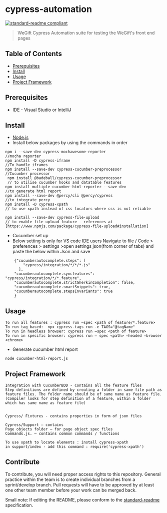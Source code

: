 # cypress-automation

[![standard-readme compliant](https://img.shields.io/badge/standard--readme-OK-green.svg?style=flat-square)](https://github.com/RichardLitt/standard-readme)

> WeGift Cypress Automation suite for testing the WeGift's front end pages

## Table of Contents

- [Prerequisites](#Prerequisites)
- [Install](#install)
- [Usage](#usage)
- [Project Framework](#project-framework)

## Prerequisites

* IDE - Visual Studio or IntelliJ


## Install

* [Node.js](https://nodejs.org/en/download/)
* Install below packages by using the commands in order

 ```
 npm i --save-dev cypress-mochawesome-reporter 
 //mocha reporter 
 npm install -D cypress-iframe    
 //To handle iframes
 npm install --save-dev cypress-cucumber-preprocessor 
 //Cucumber processor 
  npm install @badeball/cypress-cucumber-preprocessor 
  // to utilise cucumber hooks and datatable features
 npm install multiple-cucumber-html-reporter --save-dev 
 //to generate html report
 npm install --save-dev @percy/cli @percy/cypress  
 //to integrate percy
 npm install -D cypress-xpath 
 // to use xpath instead of css locators where css is not reliable 

 npm install --save-dev cypress-file-upload 
 // to enable file upload feature - references at [https://www.npmjs.com/package/cypress-file-upload#installation]
 ```
 
* Cucumber set up
* Below setting is only for VS code IDE users
  Navigate to file / Code > preferences > settings >open settings json(from corner of tabs) and paste the below within Json and save
```
    {"cucumberautocomplete.steps": [
        "cypress/integration/*/*/*.js"
      ],
    "cucumberautocomplete.syncfeatures": "cypress/integration/*/*.feature",
    "cucumberautocomplete.strictGherkinCompletion": false,
    "cucumberautocomplete.smartSnippets": true,
    "cucumberautocomplete.stepsInvariants": true
    }
```

## Usage

```
To run all features : cypress run —spec <path of feature/*.feature>
To run tag based:  npx cypress-tags run -e TAGS="@tagName"
To run in headless browser: cypress run —spec <path of feature>
To run in specific browser: cypress run — spec <path> —headed —browser <chrome>
```

* Generate cucumber html report

```
node cucumber-html-report.js
```

## Project Framework

```
Integration with CucumberBDD - Contains all the feature files
Step definitions are defined by creating a folder in same file path as feature files. The folder name should be of same name as feature file.
(Compiler looks for step definition of a feature, within a folder which has same name as feature file)


Cypress/ Fixtures - contains properties in form of json files

Cypress/Support – contains
Page objects folder – for page object spec files
Commands.js. – contains common commands / functions

To use xpath to locate elements : install cypress-xpath
in support/index - add this command : require('cypress-xpath')

```

## Contribute

To contribute, you will need proper access rights to this repository. General practice within the team is to create individual branches from a sprint/develop branch. Pull requests will have to be approved by at least one other team member before your work can be merged back.

Small note: If editing the README, please conform to the [standard-readme](https://github.com/RichardLitt/standard-readme) specification.
